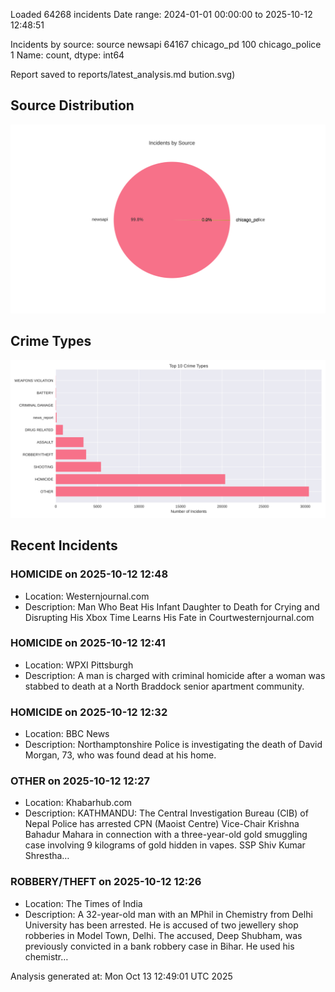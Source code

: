
Loaded 64268 incidents
Date range: 2024-01-01 00:00:00 to 2025-10-12 12:48:51

Incidents by source:
source
newsapi           64167
chicago_pd          100
chicago_police        1
Name: count, dtype: int64

Report saved to reports/latest_analysis.md
bution.svg)

## Source Distribution
![Source Distribution](images/source_distribution.svg)

## Crime Types
![Crime Types](images/crime_types.svg)

## Recent Incidents

### HOMICIDE on 2025-10-12 12:48
- Location: Westernjournal.com
- Description: Man Who Beat His Infant Daughter to Death for Crying and Disrupting His Xbox Time Learns His Fate in Courtwesternjournal.com


### HOMICIDE on 2025-10-12 12:41
- Location: WPXI Pittsburgh
- Description: A man is charged with criminal homicide after a woman was stabbed to death at a North Braddock senior apartment community.


### HOMICIDE on 2025-10-12 12:32
- Location: BBC News
- Description: Northamptonshire Police is investigating the death of David Morgan, 73, who was found dead at his home.


### OTHER on 2025-10-12 12:27
- Location: Khabarhub.com
- Description: KATHMANDU: The Central Investigation Bureau (CIB) of Nepal Police has arrested CPN (Maoist Centre) Vice-Chair Krishna Bahadur Mahara in connection with a three-year-old gold smuggling case involving 9 kilograms of gold hidden in vapes. SSP Shiv Kumar Shrestha…


### ROBBERY/THEFT on 2025-10-12 12:26
- Location: The Times of India
- Description: A 32-year-old man with an MPhil in Chemistry from Delhi University has been arrested. He is accused of two jewellery shop robberies in Model Town, Delhi. The accused, Deep Shubham, was previously convicted in a bank robbery case in Bihar. He used his chemistr…

Analysis generated at: Mon Oct 13 12:49:01 UTC 2025
